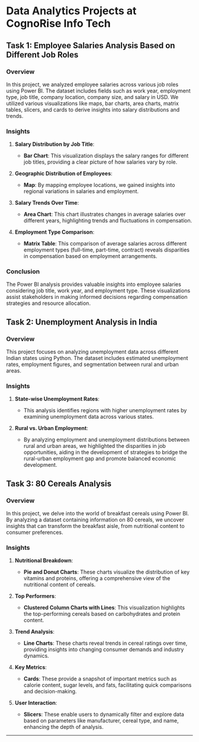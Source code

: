 # Data Analytics Projects at CognoRise Info Tech

## Task 1: Employee Salaries Analysis Based on Different Job Roles

### Overview
In this project, we analyzed employee salaries across various job roles using Power BI. The dataset includes fields such as work year, employment type, job title, company location, company size, and salary in USD. We utilized various visualizations like maps, bar charts, area charts, matrix tables, slicers, and cards to derive insights into salary distributions and trends.

### Insights

1. **Salary Distribution by Job Title**:
   - **Bar Chart**: This visualization displays the salary ranges for different job titles, providing a clear picture of how salaries vary by role.

2. **Geographic Distribution of Employees**:
   - **Map**: By mapping employee locations, we gained insights into regional variations in salaries and employment.

3. **Salary Trends Over Time**:
   - **Area Chart**: This chart illustrates changes in average salaries over different years, highlighting trends and fluctuations in compensation.

4. **Employment Type Comparison**:
   - **Matrix Table**: This comparison of average salaries across different employment types (full-time, part-time, contract) reveals disparities in compensation based on employment arrangements.

### Conclusion
The Power BI analysis provides valuable insights into employee salaries considering job title, work year, and employment type. These visualizations assist stakeholders in making informed decisions regarding compensation strategies and resource allocation.

## Task 2: Unemployment Analysis in India

### Overview
This project focuses on analyzing unemployment data across different Indian states using Python. The dataset includes estimated unemployment rates, employment figures, and segmentation between rural and urban areas.

### Insights

1. **State-wise Unemployment Rates**:
   - This analysis identifies regions with higher unemployment rates by examining unemployment data across various states.

2. **Rural vs. Urban Employment**:
   - By analyzing employment and unemployment distributions between rural and urban areas, we highlighted the disparities in job opportunities, aiding in the development of strategies to bridge the rural-urban employment gap and promote balanced economic development.

## Task 3: 80 Cereals Analysis

### Overview
In this project, we delve into the world of breakfast cereals using Power BI. By analyzing a dataset containing information on 80 cereals, we uncover insights that can transform the breakfast aisle, from nutritional content to consumer preferences.

### Insights

1. **Nutritional Breakdown**:
   - **Pie and Donut Charts**: These charts visualize the distribution of key vitamins and proteins, offering a comprehensive view of the nutritional content of cereals.

2. **Top Performers**:
   - **Clustered Column Charts with Lines**: This visualization highlights the top-performing cereals based on carbohydrates and protein content.

3. **Trend Analysis**:
   - **Line Charts**: These charts reveal trends in cereal ratings over time, providing insights into changing consumer demands and industry dynamics.

4. **Key Metrics**:
   - **Cards**: These provide a snapshot of important metrics such as calorie content, sugar levels, and fats, facilitating quick comparisons and decision-making.

5. **User Interaction**:
   - **Slicers**: These enable users to dynamically filter and explore data based on parameters like manufacturer, cereal type, and name, enhancing the depth of analysis.

---

